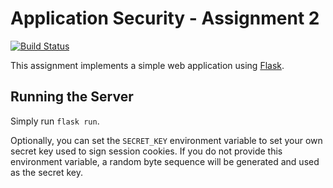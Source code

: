 # Application Security - Assignment 2

[![Build Status](https://travis-ci.org/bgottlob/app-sec-assignment2.svg?branch=master)](https://travis-ci.org/bgottlob/app-sec-assignment2)

This assignment implements a simple web application using [Flask](https://palletsprojects.com/p/flask/).

## Running the Server

Simply run `flask run`.

Optionally, you can set the `SECRET_KEY` environment variable to set your own secret key used to sign session cookies.
If you do not provide this environment variable, a random byte sequence will be generated and used as the secret key.
